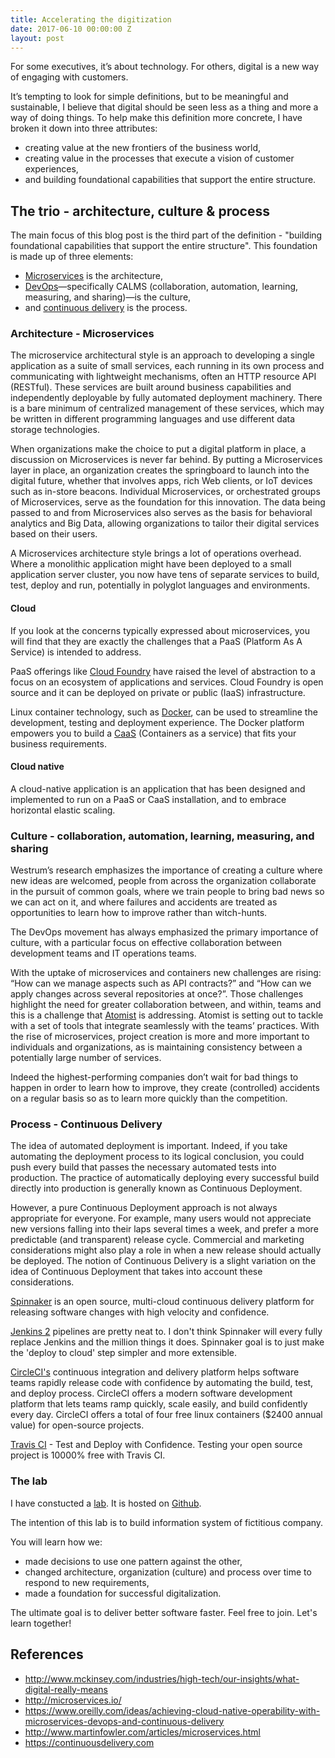 ```yaml
---
title: Accelerating the digitization
date: 2017-06-10 00:00:00 Z
layout: post
---
```


For some executives, it’s about technology. For others, digital is a new way of engaging with customers.

It’s tempting to look for simple definitions, but to be meaningful and sustainable, I believe that digital should be seen less as a thing and more a way of doing things. To help make this definition more concrete, I have broken it down into three attributes: 
- creating value at the new frontiers of the business world, 
- creating value in the processes that execute a vision of customer experiences, 
- and building foundational capabilities that support the entire structure.


## The trio - architecture, culture & process

The main focus of this blog post is the third part of the definition - "building foundational capabilities that support the entire structure". This foundation is made up of three elements:

- [Microservices](http://microservices.io/patterns/microservices.html) is the architecture,
- [DevOps](http://martinfowler.com/bliki/DevOpsCulture.html)—specifically CALMS (collaboration, automation, learning, measuring, and sharing)—is the culture,
- and [continuous delivery](http://martinfowler.com/bliki/ContinuousDelivery.html) is the process.

### Architecture - Microservices

The microservice architectural style is an approach to developing a single application as a suite of small services, each running in its own process and communicating with lightweight mechanisms, often an HTTP resource API (RESTful). These services are built around business capabilities and independently deployable by fully automated deployment machinery. There is a bare minimum of centralized management of these services, which may be written in different programming languages and use different data storage technologies.

When organizations make the choice to put a digital platform in place, a discussion on Microservices is never far behind. By putting a Microservices layer in place, an organization creates the springboard to launch into the digital future, whether that involves apps, rich Web clients, or IoT devices such as in-store beacons. Individual Microservices, or orchestrated groups of Microservices, serve as the foundation for this innovation. The data being passed to and from Microservices also serves as the basis for behavioral analytics and Big Data, allowing organizations to tailor their digital services based on their users.

A Microservices architecture style brings a lot of operations overhead. Where a monolithic application might have been deployed to a small application server cluster, you now have tens of separate services to build, test, deploy and run, potentially in polyglot languages and environments.

#### Cloud 

If you look at the concerns typically expressed about microservices, you will find that they are exactly the challenges that a PaaS (Platform As A Service) is intended to address.

PaaS offerings like [Cloud Foundry](https://www.cloudfoundry.org/) have raised the level of abstraction to a focus on an ecosystem of applications and services. Cloud Foundry is open source and it can be deployed on private or public (IaaS) infrastructure.

Linux container technology, such as [Docker](https://www.docker.com/), can be used to streamline the development, testing and deployment experience. The Docker platform empowers you to build a [CaaS](https://blog.docker.com/2016/02/containers-as-a-service-caas/) (Containers as a service) that fits your business requirements.

#### Cloud native

A cloud-native application is an application that has been designed and implemented to run on a PaaS or CaaS installation, and to embrace horizontal elastic scaling.

### Culture - collaboration, automation, learning, measuring, and sharing

Westrum’s research emphasizes the importance of creating a culture where new ideas are welcomed, people from across the organization collaborate in the pursuit of common goals, where we train people to bring bad news so we can act on it, and where failures and accidents are treated as opportunities to learn how to improve rather than witch-hunts.

The DevOps movement has always emphasized the primary importance of culture, with a particular focus on effective collaboration between development teams and IT operations teams.

With the uptake of microservices and containers new challenges are rising: “How can we manage aspects such as API contracts?” and “How can we apply changes across several repositories at once?”. Those challenges highlight the need for greater collaboration between, and within, teams and this is a challenge that [Atomist](https://www.atomist.com) is addressing. Atomist is setting out to tackle with a set of tools that integrate seamlessly with the teams’ practices.
With the rise of microservices, project creation is more and more important to individuals and organizations, as is maintaining consistency between a potentially large number of services.

Indeed the highest-performing companies don’t wait for bad things to happen in order to learn how to improve, they create (controlled) accidents on a regular basis so as to learn more quickly than the competition.


### Process - Continuous Delivery

The idea of automated deployment is important. Indeed, if you take automating the deployment process to its logical conclusion, you could push every build that passes the necessary automated tests into production. The practice of automatically deploying every successful build directly into production is generally known as Continuous Deployment.

However, a pure Continuous Deployment approach is not always appropriate for everyone. For example, many users would not appreciate new versions falling into their laps several times a week, and prefer a more predictable (and transparent) release cycle. Commercial and marketing considerations might also play a role in when a new release should actually be deployed. The notion of Continuous Delivery is a slight variation on the idea of Continuous Deployment that takes into account these considerations.

[Spinnaker](http://www.spinnaker.io/) is an open source, multi-cloud continuous delivery platform for releasing software changes with high velocity and confidence.

[Jenkins 2](https://jenkins.io/2.0/) pipelines are pretty neat to. I don't think Spinnaker will every fully replace Jenkins and the million things it does. Spinnaker goal is to just make the 'deploy to cloud' step simpler and more extensible.

[CircleCI's](https://circleci.com) continuous integration and delivery platform helps software teams rapidly release code with confidence by automating the build, test, and deploy process. CircleCI offers a modern software development platform that lets teams ramp quickly, scale easily, and build confidently every day. CircleCI offers a total of four free linux containers ($2400 annual value) for open-source projects.

[Travis CI](https://travis-ci.org/) - Test and Deploy with Confidence. Testing your open source project is 10000% free with Travis CI.

### The lab

I have constucted a [lab](http://ivans-innovation-lab.github.io/). It is hosted on [Github](https://github.com/ivans-innovation-lab).

The intention of this lab is to build information system of fictitious company.

You will learn how we:

- made decisions to use one pattern against the other,
- changed architecture, organization (culture) and process over time to respond to new requirements,
- made a foundation for successful digitalization.

The ultimate goal is to deliver better software faster. Feel free to join. Let's learn together!

## References

  * <http://www.mckinsey.com/industries/high-tech/our-insights/what-digital-really-means>
  * <http://microservices.io/>
  * <https://www.oreilly.com/ideas/achieving-cloud-native-operability-with-microservices-devops-and-continuous-delivery>
  * <http://www.martinfowler.com/articles/microservices.html>
  * <https://continuousdelivery.com>
